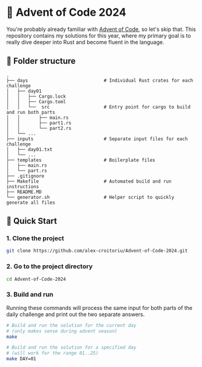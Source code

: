 # 🎄 Advent of Code 2024
You're probably already familiar with [Advent of Code](https://adventofcode.com/), so let's skip that. This repository contains my solutions for this year, where my primary goal is to really dive deeper into Rust and become fluent in the language.

## 📁 Folder structure

    .
    ├── days                            # Individual Rust crates for each challenge
    │   ├── day01                      
    │   │   ├── Cargo.lock
    │   │   ├── Cargo.toml
    │   │   └──  src                    # Entry point for cargo to build and run both parts
    │   │       ├── main.rs             
    │   │       ├── part1.rs   
    │   │       └── part2.rs
    │   └── ...
    ├── inputs                          # Separate input files for each challenge
    │   ├── day01.txt                  
    │   └── ...
    ├── templates                       # Boilerplate files
    │   ├── main.rs
    │   └── part.rs
    ├── .gitignore
    ├── Makefile                        # Automated build and run instructions
    ├── README.MD
    └── generator.sh                    # Helper script to quickly generate all files

## 🚀 Quick Start

### 1. Clone the project

```bash
git clone https://github.com/alex-croitoriu/Advent-of-Code-2024.git
```

### 2. Go to the project directory

```bash
cd Advent-of-Code-2024
```

### 3. Build and run

Running these commands will process the same input for both parts of the daily challenge and print out the two separate answers.

```bash
# Build and run the solution for the current day 
# (only makes sense during advent season)
make

# Build and run the solution for a specified day
# (will work for the range 01..25)
make DAY=01
```
